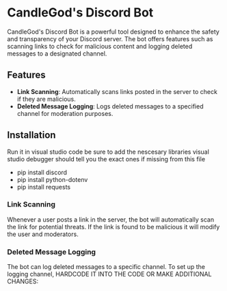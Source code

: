 # CandleGod's Discord Bot

CandleGod's Discord Bot is a powerful tool designed to enhance the safety and transparency of your Discord server. The bot offers features such as scanning links to check for malicious content and logging deleted messages to a designated channel.

## Features

- **Link Scanning**: Automatically scans links posted in the server to check if they are malicious.
- **Deleted Message Logging**: Logs deleted messages to a specified channel for moderation purposes.

## Installation

Run it in visual studio code be sure to add the nescesary libraries visual studio debugger should tell you the exact ones if missing from this file
- pip install discord
- pip install python-dotenv
- pip install requests

### Link Scanning

Whenever a user posts a link in the server, the bot will automatically scan the link for potential threats. If the link is found to be malicious it will modify the user and moderators.

### Deleted Message Logging

The bot can log deleted messages to a specific channel. To set up the logging channel, HARDCODE IT INTO THE CODE OR MAKE ADDITIONAL CHANGES:

